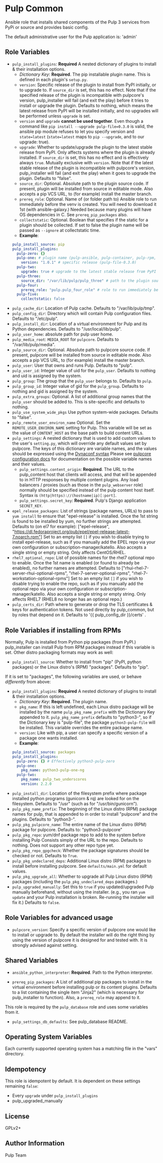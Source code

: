 Pulp Common
===========

Ansible role that installs shared components of the Pulp 3 services from PyPi or source and provides basic config.

The default administrative user for the Pulp application is: 'admin'

Role Variables
--------------
* `pulp_install_plugins`: **Required** A nested dictionary of plugins to install & their
  installation options.
    * *Dictionary Key*: **Required**. The pip installable plugin name. This is defined in each
    plugin's `setup.py`.
    * `version`: Specific release of the plugin to install from PyPI initially, or to upgrade to.
    If `source_dir` is set, this has no effect. Note that if the specified release of the plugin is
    incompatible with pulpcore's version, pulp_installer will fail (and exit the play) before it
    tries to install or upgrade the plugin. Defaults to nothing, which means the latest release from
    PyPI will be installed initially, and no upgrades will be performed unless `upgrade` is set.
    * `version` and `upgrade` **cannot be used together**. Even though a command like `pip install
    --upgrade pulp-file=0.3.0` is valid, the ansible pip module refuses to let you specify version
    and `state=latest` (`state=latest` maps to `pip --upgrade`, and to our upgrade: true).
    * `upgrade`: Whether to update/upgrade the plugin to the latest stable release from PyPI.
    Only affects systems where the plugin is already installed. If `source_dir` is set,
    this has no effect and is effectively always `true`. Mutually exclusive with `version`.
    Note that if the latest stable release of the plugin is incompatible with pulpcore's version,
    pulp_installer will fail (and exit the play) when it goes to upgrade the plugin.
    Defaults to "false".
    * `source_dir`: Optional. Absolute path to the plugin source code. If present,
  plugin will be installed from source in editable mode.
  Also accepts a pip VCS URL, to (for example) install the master branch.
    * `prereq_role`: Optional. Name of (or folder path to) Ansible role to run
    immediately before the venv is created. You will need to download it 1st (with
    ansible-galaxy.) Needed because many plugins will have OS dependencies in C.
    See `prereq_pip_packages` also.
    * `collectstatic`: Optional. Boolean that specifies if the static for a plugin should be collected.
    If set to false the plugin name will be passed as `--ignore` at collectstatic time.
    * **Example**:
    ```yaml
    pulp_install_source: pip
    pulp_install_plugins:
      pulp-zero: {}
      pulp-one: # plugin name (pulp-ansible, pulp-container, pulp-rpm, ...)
        version: "1.0.1" # specific release (pulp-file-0.3.0)
      pulp-two:
        upgrade: true # upgrade to the latest stable release from PyPI
      pulp-three:
        source_dir: "/var/lib/pulp/pulp_three" # path to the plugin source code
      pulp-four:
        prereq_role: "pulp.pulp_four_role" # role to run immediately before the venv is created
      pulp-five:
        collectstatic: false
    ```
* `pulp_cache_dir`: Location of Pulp cache. Defaults to "/var/lib/pulp/tmp".
* `pulp_config_dir`: Directory which will contain Pulp configuration files.
  Defaults to "/etc/pulp".
* `pulp_install_dir`: Location of a virtual environment for Pulp and its Python
  dependencies. Defaults to "/usr/local/lib/pulp".
* `pulp_user_home`: absolute path for pulp user home.
* `pulp_media_root`: `MEDIA_ROOT` for `pulpcore`. Defaults to "/var/lib/pulp/media".
* `pulp_source_dir`: Optional. Absolute path to pulpcore source code. If
  present, pulpcore will be installed from source in editable mode. Also accepts
  a pip VCS URL, to (for example) install the master branch.
* `pulp_user`: User that owns and runs Pulp. Defaults to "pulp".
* `pulp_user_id`: Integer value of uid for the `pulp_user`. Defaults to nothing and uid is assigned
  by the system.
* `pulp_group`: The group that the `pulp_user` belongs to. Defaults to `pulp`.
* `pulp_group_id`: Integer value of gid for the `pulp_group`. Defaults to nothing and gid is
  assigned by the system.
* `pulp_extra_groups`: Optional. A list of additional group names that the `pulp_user` should
  be added to. This is site-specific and defaults to nothing.
* `pulp_use_system_wide_pkgs` Use python system-wide packages. Defaults to "false".
* `pulp_remote_user_environ_name` Optional. Set the `REMOTE_USER_ENVIRON_NAME` setting for Pulp.
  This variable will be set as the value of `CONTENT_HOST` as the base path to build content URLs.
* `pulp_settings`: A nested dictionary that is used to add custom values to the user's
    `setting.py`, which will override any default values set by pulpcore. The keys of this
    dictionary are variable names, and the values should be expressed using the [Dynaconf syntax](
    https://dynaconf.readthedocs.io/en/latest/guides/environment_variables.html#precedence-and-type-casting)
    Please see [pulpcore configuration
    docs](https://docs.pulpproject.org/en/master/nightly/installation/configuration.html#id2) for
    documentation on the possible variable names and their values.
  * `pulp_settings.content_origin`: **Required**. The URL to the pulp_content
    host that clients will access, and that will be appended to in HTTP
    responses by multiple content plugins. Any load balancers / proxies (such
    as those in the `pulp_webserver` role) normally should be specified instead
    of the pulp content host itself. Syntax is
    `(http|https)://(hostname|ip)[:port]`.
  * `pulp_settings.secret_key`: **Required**. Pulp's Django application `SECRET_KEY`.
* `epel_release_packages`: List of strings (package names, URLs) to pass to
  `yum install` to ensure that "epel-release" is installed.
  Once the 1st string is found to be installed by yum, no further strings are
  attempted.
  Defaults to (on el7 for example): ["epel-release", "https://dl.fedoraproject.org/pub/epel/epel-release-latest-7.noarch.rpm"]
  Set to an empty list `[]` if you wish to disable trying to install
  epel-release, such as if you manually add the EPEL repo via your own
  configuration or subscription-manager/katello.
  Also accepts a single string or empty string.
  Only affects CentOS/RHEL.
* `rhel7_optional_repo`: List of possible names for the rhel7 optional repo
  to enable. Once the 1st name is enabled (or found to already be enabled),
  no further names are attempted.
  Defaults to  ["rhui-rhel-7-server-rhui-optional-rpms", "rhel-7-server-optional-rpms", "rhel-7-workstation-optional-rpms"]
  Set to an empty list `[]` if you wish to disable trying to enable the repo,
  such as if you manually add the optional repo via your own configuration or
  subscription-manager/katello.
  Also accepts a single string or empty string.
  Only affects RHEL7 (RHEL8 no longer has an optional repo.)
* `pulp_certs_dir`: Path where to generate or drop the TLS certificates & keys for authentication
  tokens. Not used directly by pulp_common, but by roles that depend on it. Defaults to
  '{{ pulp_config_dir }}/certs' .

Role Variables if installing from RPMs
--------------------------------------
Normally, Pulp is installed from Python pip packages (from PyPI.) pulp_installer can install Pulp from
RPM packages instead if this variable is set. Other distro packaging formats may work as well:

* `pulp_install_source`: Whether to install from "pip" (PyPI, python packages) or the Linux distro's
  (RPM) "packages".
  Defaults to "pip".

If it is set to "packages", the following variables are used, or behave *differently* from above:

* `pulp_install_plugins`: **Required** A nested dictionary of plugins to install & their installation options.
    * *Dictionary Key*: **Required**. The plugin name.
    * `pkg_name`: If this is left undefined, each Linux distro package will be installed by the name `pulp_pkg_name_prefix`
    with the Dictionary Key appended to it. `pulp_pkg_name_prefix` defaults to "python3-", so if the Dictionary key is
    "pulp-file", the package `python3-pulp-file` will be installed. This variable overrides the entire package name.
    * `version`: Like with pip, a user can specify a specific version of a package one wants installed.
    * **Example**:
    ```yaml
    pulp_install_source: packages
    pulp_install_plugins:
      pulp-zero: {} # Effectively python3-pulp-zero
      pulp-one:
        pkg_name: python3-pulp-one-ng
      pulp-two:
        pkg_name: pulp_two_underscores
        version: 2.2.0
    ```
* `pulp_install_dir`: Location of the filesystem prefix where package installed python programs
  (gunicorn & rq) are looked for on the filesystem.  Defaults to "/usr" (such as for "/usr/bin/gunicorn").
* `pulp_pkg_name_prefix`: The beginning of the Linux distro (RPM) package names for pulp, that is
  appended to in order to install "pulpcore" and the plugins. Defaults to "python3-".
* `pulp_pkg_pulpcore_name`: The entire name of the Linux distro (RPM) package for pulpcore.
  Defaults to: "python3-pulpcore"
* `pulp_pkg_repo`: yum/dnf package repo to add to the system before installing Pulp
  Consists simply of the URL to the repo. Defaults to nothing. Does not support any other repo
  type yet.
* `pulp_pkg_repo_gpgcheck`: Whether the package signatures should be checked or not. Defaults to `True`.
* `pulp_pkg_undeclared_deps`: Additional Linux distro (RPM) packages to install before installing pulpcore.
  See `defaults/main.yml` for default values.
* `pulp_pkg_upgrade_all`: Whether to upgrade all Pulp Linux distro (RPM) packages (including the
  `pulp_pkg_undeclared_deps` packages.)
* `pulp_upgraded_manually`: Set this to `true` if you updated/upgraded Pulp manually beforehand,
  without using the installer. (e.g., you ran `yum update` and your Pulp installation is broken. Re-running the
  installer will fix it.)
  Defaults to `false`.

Role Variables for advanced usage
---------------------------------

* `pulpcore_version`: Specify a specific version of pulpcore one would like to install or upgrade to.
   By default the installer will do the right thing by using the version of pulpcore it is designed
   for and tested with. It is strongly advised against setting.

Shared Variables
----------------

* `ansible_python_interpreter`: **Required**. Path to the Python interpreter.

* `prereq_pip_packages`: A List of additional pip packages to install in the virtual
  environment before installing pulp or its content plugins.
  Defaults to a list containing the single item "Jinja2" (which is necessary for pulp_installer to
function). Also, a `prereq_role` may append to it.

This role is required by the `pulp_database` role and uses some variables from it.

* `pulp_settings_db_defaults`: See pulp_database README.

Operating System Variables
--------------------------

Each currently supported operating system has a matching file in the "vars"
directory.

Idempotency
-----------
This role is idempotent by default. It is dependent on these settings remaining `false`:
* Every `upgrade` under `pulp_install_plugins`
* pulp_upgraded_manually

License
-------

GPLv2+

Author Information
------------------

Pulp Team
